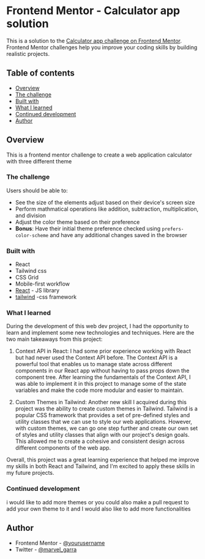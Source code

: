 # Frontend Mentor - Calculator app solution

This is a solution to the [Calculator app challenge on Frontend Mentor](https://www.frontendmentor.io/challenges/calculator-app-9lteq5N29). Frontend Mentor challenges help you improve your coding skills by building realistic projects. 

## Table of contents

- [Overview](#overview)
- [The challenge](#the-challenge)
- [Built with](#built-with)
- [What I learned](#what-i-learned)
- [Continued development](#continued-development)
- [Author](#author)


## Overview

This is a frontend mentor challenge to create a web application calculator with three different theme 

### The challenge

Users should be able to:

- See the size of the elements adjust based on their device's screen size
- Perform mathmatical operations like addition, subtraction, multiplication, and division
- Adjust the color theme based on their preference
- **Bonus**: Have their initial theme preference checked using `prefers-color-scheme` and have any additional changes saved in the browser


### Built with

- React
- Tailwind css
- CSS Grid
- Mobile-first workflow
- [React](https://reactjs.org/) - JS library
- [tailwind](https://https://tailwindcss.com/) -css framework



### What I learned

During the development of this web dev project, I had the opportunity to learn and implement some new technologies and techniques. Here are the two main takeaways from this project:

1) Context API in React: I had some prior experience working with React but had never used the Context API before. The Context API is a powerful tool that enables us to manage state across different components in our React app without having to pass props down the component tree. After learning the fundamentals of the Context API, I was able to implement it in this project to manage some of the state variables and make the code more modular and easier to maintain.

2) Custom Themes in Tailwind: Another new skill I acquired during this project was the ability to create custom themes in Tailwind. Tailwind is a popular CSS framework that provides a set of pre-defined styles and utility classes that we can use to style our web applications. However, with custom themes, we can go one step further and create our own set of styles and utility classes that align with our project's design goals. This allowed me to create a cohesive and consistent design across different components of the web app.

Overall, this project was a great learning experience that helped me improve my skills in both React and Tailwind, and I'm excited to apply these skills in my future projects.



### Continued development

i would like to add more themes or you could also make a pull request to add your own theme to it and I would also  like to add more functionalities




## Author

- Frontend Mentor - [@yourusername](https://https://www.frontendmentor.io/profile/MARVELGARR)
- Twitter - [@marvel_garra](https://twitter.com/MARVEL_GARRA)


